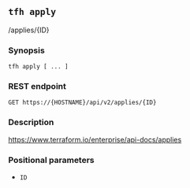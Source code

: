 ## `tfh apply`

/applies/{ID}

### Synopsis

    tfh apply [ ... ]

### REST endpoint

    GET https://{HOSTNAME}/api/v2/applies/{ID}

### Description

https://www.terraform.io/enterprise/api-docs/applies

### Positional parameters

* `ID`

